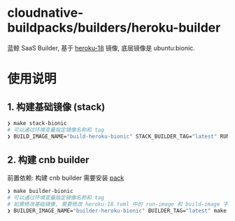 # cloudnative-buildpacks/builders/heroku-builder
蓝鲸 SaaS Builder, 基于 [heroku-18](https://github.com/heroku/stack-images/tree/v23/heroku-18) 镜像, 底层镜像是 ubuntu:bionic.

# 使用说明
## 1. 构建基础镜像 (stack)

```bash
❯ make stack-bionic
# 可以通过环境变量指定镜像名称和 tag
❯ BUILD_IMAGE_NAME="build-heroku-bionic" STACK_BUILDER_TAG="latest" RUN_IMAGE_NAME="run-heroku-bionic" STACK_RUNNER_TAG="latest" make stack-bionic
```

## 2. 构建 cnb builder

前置依赖: 构建 cnb builder 需要安装 [pack](https://buildpacks.io/docs/tools/pack/)

```bash
❯ make builder-bionic
# 可以通过环境变量指定镜像名称和 tag
# 如需修改基础镜像, 需要修改 heroku-18.toml 中的 run-image 和 build-image 字段
❯ BUILDER_IMAGE_NAME="builder-heroku-bionic" BUILDER_TAG="latest" make builder-bionic
```